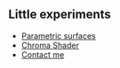 ## Little experiments
* [Parametric surfaces](./UnityPortfolio/ParametricSurfaces.md)
* [Chroma Shader](./UnityPortfolio/ChromaShader.md)
* [Contact me](https://tutandev.github.io/contact/)
